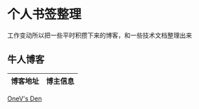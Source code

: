 # 个人书签整理
工作变动所以把一些平时积攒下来的博客，和一些技术文档整理出来

## 牛人博客
博客地址 | 博主信息
------- | -------
[OneV's Den](http://onevcat.com/#blog)
